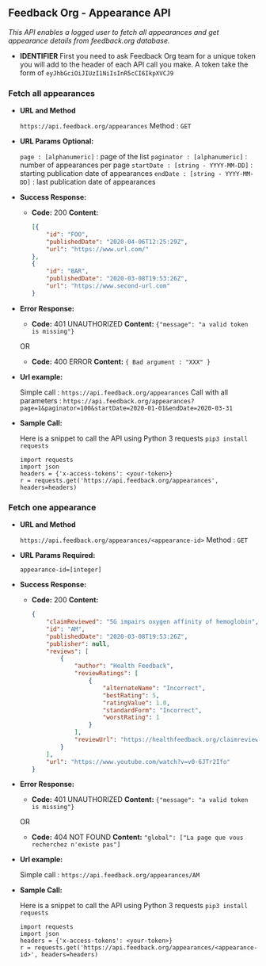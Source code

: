 **Feedback Org - Appearance API**
----
  _This API enables a logged user to fetch all appearances and get appearance details from feedback.org database._

* **IDENTIFIER**
    First you need to ask Feedback Org team for a unique token you will add to the header of each API call you make.
    A token take the form of `eyJhbGciOiJIUzI1NiIsInR5cCI6IkpXVCJ9`

### Fetch all appearances

* **URL and Method**

  `https://api.feedback.org/appearances`
  Method : `GET`

*  **URL Params**
   **Optional:**

   `page : [alphanumeric]` : page of the list
   `paginator : [alphanumeric]` : number of appearances per page
   `startDate : [string - YYYY-MM-DD]` : starting publication date of appearances
   `endDate : [string - YYYY-MM-DD]` : last publication date of appearances


* **Success Response:**
  * **Code:** 200
    **Content:**
    ```json
    [{
        "id": "FOO",
        "publishedDate": "2020-04-06T12:25:29Z",
        "url": "https://www.url.com/"
    },
    {
        "id": "BAR",
        "publishedDate": "2020-03-08T19:53:26Z",
        "url": "https://www.second-url.com"
    }
    ```
* **Error Response:**

  * **Code:** 401 UNAUTHORIZED
    **Content:** `{"message": "a valid token is missing"}`

  OR

  * **Code:** 400 ERROR
    **Content:** `{ Bad argument : "XXX" }`

* **Url example:**

  Simple call : `https://api.feedback.org/appearances`
  Call with all parameters : `https://api.feedback.org/appearances?page=1&paginator=100&startDate=2020-01-01&endDate=2020-03-31`

* **Sample Call:**

     Here is a snippet to call the API using Python 3 requests
     `pip3 install requests`

    ```
    import requests
    import json
    headers = {'x-access-tokens': <your-token>}
    r = requests.get('https://api.feedback.org/appearances', headers=headers)
    ```


### Fetch one appearance

* **URL and Method**

  `https://api.feedback.org/appearances/<appearance-id>`
  Method : `GET`

*  **URL Params**
   **Required:**

   `appearance-id=[integer]`

* **Success Response:**

  * **Code:** 200
    **Content:**
    ```json
    {
        "claimReviewed": "5G impairs oxygen affinity of hemoglobin",
        "id": "AM",
        "publishedDate": "2020-03-08T19:53:26Z",
        "publisher": null,
        "reviews": [
            {
                "author": "Health Feedback",
                "reviewRatings": [
                    {
                        "alternateName": "Incorrect",
                        "bestRating": 5,
                        "ratingValue": 1.0,
                        "standardForm": "Incorrect",
                        "worstRating": 1
                    }
                ],
                "reviewUrl": "https://healthfeedback.org/claimreview/conspiracy-theorists-claim-that-5g-increases-vulnerability-to-covid-19-with-baseless-theory-that-it-affects-hemoglobin/"
            }
        ],
        "url": "https://www.youtube.com/watch?v=v0-6JTr2Ifo"
    }
    ```

* **Error Response:**

  * **Code:** 401 UNAUTHORIZED
    **Content:** `{"message": "a valid token is missing"}`

  OR

  * **Code:** 404 NOT FOUND
    **Content:** `"global": ["La page que vous recherchez n'existe pas"]`

* **Url example:**

  Simple call : `https://api.feedback.org/appearances/AM`

* **Sample Call:**

     Here is a snippet to call the API using Python 3 requests
     `pip3 install requests`

    ```
    import requests
    import json
    headers = {'x-access-tokens': <your-token>}
    r = requests.get('https://api.feedback.org/appearances/<appearance-id>', headers=headers)
    ```
